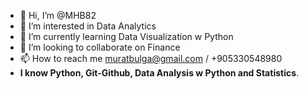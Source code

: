 - 👋 Hi, I’m @MHB82
- 👀 I’m interested in Data Analytics
- 🌱 I’m currently learning Data Visualization w Python 
- 💞️ I’m looking to collaborate on Finance
- 📫 How to reach me muratbulga@gmail.com / +905330548980
- **I know Python, Git-Github, Data Analysis w Python and Statistics**.
<!---
MHB82/MHB82 is a ✨ special ✨ repository because its `README.md` (this file) appears on your GitHub profile.
You can click the Preview link to take a look at your changes.
--->

